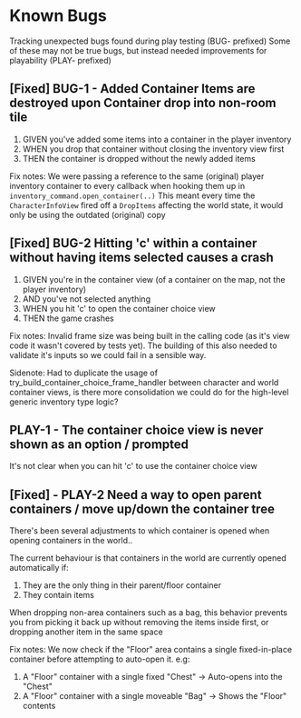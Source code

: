 # Known Bugs

Tracking unexpected bugs found during play testing (BUG- prefixed)
Some of these may not be true bugs, but instead needed improvements for playability (PLAY- prefixed)

## [Fixed] BUG-1 - Added Container Items are destroyed upon Container drop into non-room tile

1. GIVEN you've added some items into a container in the player inventory
2. WHEN you drop that container without closing the inventory view first
3. THEN the container is dropped without the newly added items

Fix notes:
We were passing a reference to the same (original) player inventory container to every callback when hooking them up in `inventory_command.open_container(..)`
This meant every time the `CharacterInfoView` fired off a `DropItems` affecting the world state, it would only be using the outdated (original) copy

## [Fixed] BUG-2 Hitting 'c' within a container without having items selected causes a crash

1. GIVEN you're in the container view (of a container on the map, not the player inventory)
2. AND you've not selected anything
3. WHEN you hit 'c' to open the container choice view
4. THEN the game crashes

Fix notes:
Invalid frame size was being built in the calling code (as it's view code it wasn't covered by tests yet).
The building of this also needed to validate it's inputs so we could fail in a sensible way.

Sidenote:
Had to duplicate the usage of try_build_container_choice_frame_handler between character and world container views, 
is there more consolidation we could do for the high-level generic inventory type logic? 

## PLAY-1 - The container choice view is never shown as an option / prompted

It's not clear when you can hit 'c' to use the container choice view

## [Fixed] - PLAY-2 Need a way to open parent containers / move up/down the container tree

There's been several adjustments to which container is opened when opening containers in the world..

The current behaviour is that containers in the world are currently opened automatically if:
1. They are the only thing in their parent/floor container
2. They contain items

When dropping non-area containers such as a bag, this behavior prevents you from picking it back up without removing the items inside first, 
or dropping another item in the same space

Fix notes:
We now check if the "Floor" area contains a single fixed-in-place container before attempting to auto-open it. e.g:
1. A "Floor" container with a single fixed "Chest" -> Auto-opens into the "Chest" 
2. A "Floor" container with a single moveable "Bag" -> Shows the "Floor" contents